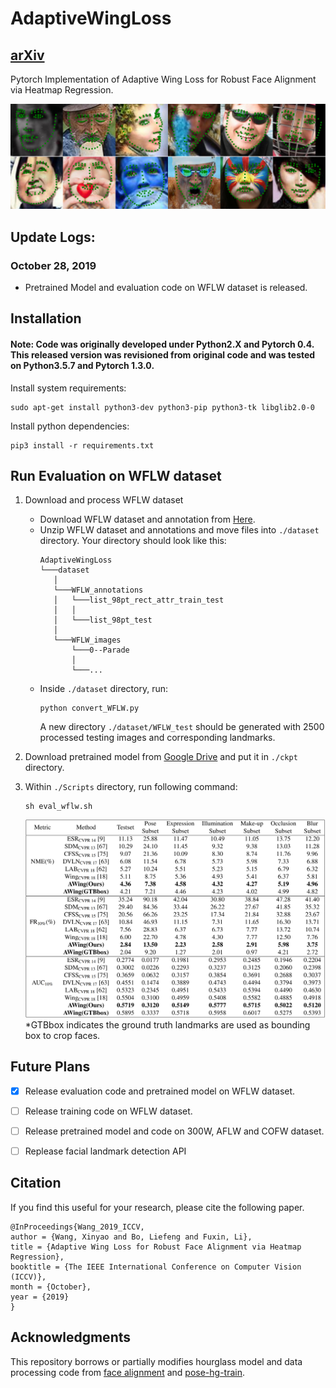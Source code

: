 # AdaptiveWingLoss
## [arXiv](https://arxiv.org/abs/1904.07399)
Pytorch Implementation of Adaptive Wing Loss for Robust Face Alignment via Heatmap Regression.

<img src='images/wflw.png' width="1000px">

## Update Logs:
### October 28, 2019
* Pretrained Model and evaluation code on WFLW dataset is released.

## Installation
#### Note: Code was originally developed under Python2.X and Pytorch 0.4. This released version was revisioned from original code and was tested on Python3.5.7 and Pytorch 1.3.0.

Install system requirements:
```
sudo apt-get install python3-dev python3-pip python3-tk libglib2.0-0
```

Install python dependencies:
```
pip3 install -r requirements.txt
```

## Run Evaluation on WFLW dataset
1. Download and process WFLW dataset
    * Download WFLW dataset and annotation from [Here](https://wywu.github.io/projects/LAB/WFLW.html).
    * Unzip WFLW dataset and annotations and move files into ```./dataset``` directory. Your directory should look like this:
        ```
        AdaptiveWingLoss
        └───dataset
           │
           └───WFLW_annotations
           │   └───list_98pt_rect_attr_train_test
           │   │
           │   └───list_98pt_test
           │
           └───WFLW_images
               └───0--Parade
               │
               └───...
        ```
    * Inside ```./dataset``` directory, run:
        ```
        python convert_WFLW.py
        ```
        A new directory ```./dataset/WFLW_test``` should be generated with 2500 processed testing images and corresponding landmarks.

2. Download pretrained model from [Google Drive](https://drive.google.com/file/d/1HZaSjLoorQ4QCEx7PRTxOmg0bBPYSqhH/view?usp=sharing) and put it in ```./ckpt``` directory.

3. Within ```./Scripts``` directory, run following command:
    ```
    sh eval_wflw.sh
    ```
    
    <img src='images/wflw_table.png' width="800px">
    *GTBbox indicates the ground truth landmarks are used as bounding box to crop faces.

## Future Plans
- [x] Release evaluation code and pretrained model on WFLW dataset.

- [ ] Release training code on WFLW dataset.
 
- [ ] Release pretrained model and code on 300W, AFLW and COFW dataset.

- [ ] Replease facial landmark detection API


## Citation
If you find this useful for your research, please cite the following paper.

```
@InProceedings{Wang_2019_ICCV,
author = {Wang, Xinyao and Bo, Liefeng and Fuxin, Li},
title = {Adaptive Wing Loss for Robust Face Alignment via Heatmap Regression},
booktitle = {The IEEE International Conference on Computer Vision (ICCV)},
month = {October},
year = {2019}
}
```

## Acknowledgments
This repository borrows or partially modifies hourglass model and data processing code from [face alignment](https://github.com/1adrianb/face-alignment) and [pose-hg-train](https://github.com/princeton-vl/pose-hg-train).
